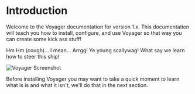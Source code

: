 # Introduction

Welcome to the Voyager documentation for version 1.x. This documentation will teach you how to install, configure, and use Voyager so that way you can create some kick ass stuff!

Hm Hm \(cough\)… I mean… Arrgg! Ye young scallywag! What say we learn how to steer this ship!

![Voyager Screenshot](https://s3.amazonaws.com/thecontrolgroup/voyager-screenshot.png)

Before installing Voyager you may want to take a quick moment to learn what is is and what it isn't, we'll do that in the next section.

